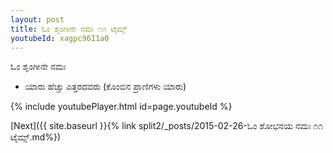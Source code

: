 ```yaml
---
layout: post
title: ಓಂ ಶೃಂಗೀನೇ ನಮಃ ೧೧ ಟೈಮ್ಸ್
youtubeId: xagpc96I1a0
---
```

 
 
 ಓಂ ಶೃಂಗೀನೇ ನಮಃ  
 
 -  ಯಾರು ಹೆಚ್ಚು ಎತ್ತರದವರು (ಕೊಂಬಿನ ಪ್ರಾಣಿಗಳು ಯಾರು) 
 
  
 
  
 
 
 
 
 
 


{% include youtubePlayer.html id=page.youtubeId %}
 
[Next]({{ site.baseurl }}{% link  split2/_posts/2015-02-26-ಓಂ ಶೋಭನಯ ನಮಃ ೧೧ ಟೈಮ್ಸ್.md%})
 

